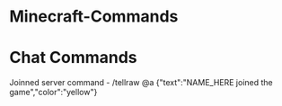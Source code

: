 # Minecraft-Commands


# Chat Commands
Joinned server command - /tellraw @a {"text":"NAME_HERE joined the game","color":"yellow"} 
